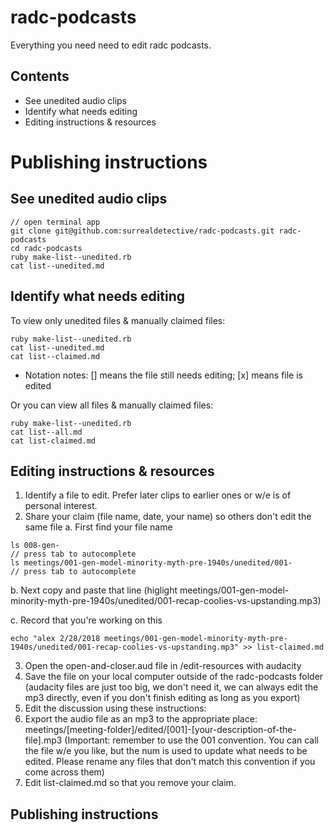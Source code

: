 # radc-podcasts
Everything you need need to edit radc podcasts.

## Contents
* See unedited audio clips
* Identify what needs editing
* Editing instructions & resources
# Publishing instructions

## See unedited audio clips
```
// open terminal app
git clone git@github.com:surrealdetective/radc-podcasts.git radc-podcasts
cd radc-podcasts
ruby make-list--unedited.rb
cat list--unedited.md
```

## Identify what needs editing

To view only unedited files & manually claimed files:
```
ruby make-list--unedited.rb
cat list--unedited.md
cat list--claimed.md
```
* Notation notes: [] means the file still needs editing; [x] means file is edited

Or you can view all files & manually claimed files:
```
ruby make-list--unedited.rb
cat list--all.md
cat list-claimed.md
```

## Editing instructions & resources
1. Identify a file to edit. Prefer later clips to earlier ones or w/e is of personal interest.
2. Share your claim (file name, date, your name) so others don't edit the same file
  a. First find your file name
  ```
  ls 008-gen-
  // press tab to autocomplete 
  ls meetings/001-gen-model-minority-myth-pre-1940s/unedited/001-
  // press tab to autocomplete
  ```
  b. Next copy and paste that line
  (higlight meetings/001-gen-model-minority-myth-pre-1940s/unedited/001-recap-coolies-vs-upstanding.mp3)

  c. Record that you're working on this
  ```
  echo "alex 2/28/2018 meetings/001-gen-model-minority-myth-pre-1940s/unedited/001-recap-coolies-vs-upstanding.mp3" >> list-claimed.md
  ```
3. Open the open-and-closer.aud file in /edit-resources with audacity
4. Save the file on your local computer outside of the radc-podcasts folder (audacity files are just too big, we don't need it, we can always edit the mp3 directly, even if you don't finish editing as long as you export)
5. Edit the discussion using these instructions:
6. Export the audio file as an mp3 to the appropriate place: meetings/[meeting-folder]/edited/[001]-[your-description-of-the-file].mp3 (Important: remember to use the 001 convention. You can call the file w/e you like, but the num is used to update what needs to be edited. Please rename any files that don't match this convention if you come across them)
7. Edit list-claimed.md so that you remove your claim.
## Publishing instructions
